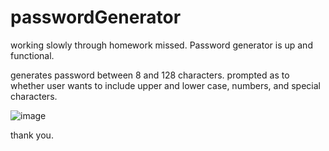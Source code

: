 # passwordGenerator

working slowly through homework missed.  Password generator is up and functional.  

generates password between 8 and 128 characters.  prompted as to whether user wants to include upper and lower case, numbers, and special characters.  

![image](https://user-images.githubusercontent.com/84544540/132342125-28d51c50-1552-489d-ac43-b7f8a45dc909.png)


thank you.
